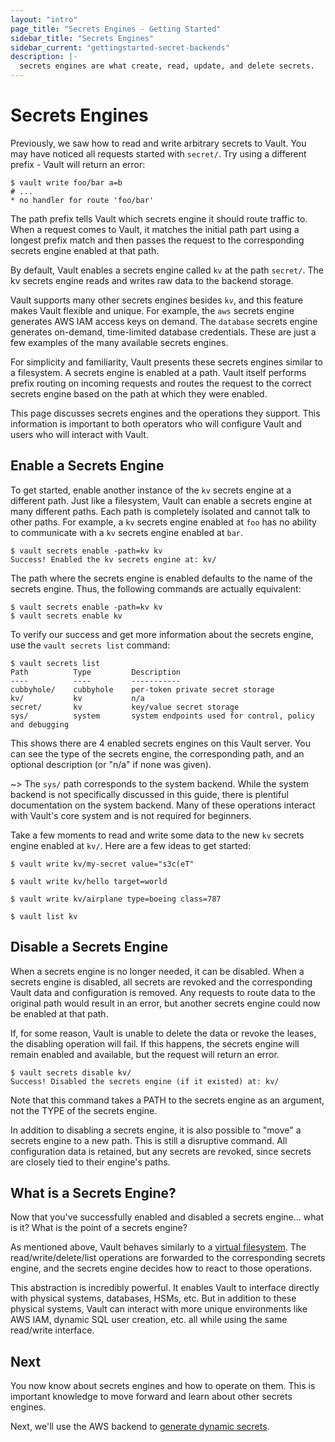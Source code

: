 ```yaml
---
layout: "intro"
page_title: "Secrets Engines - Getting Started"
sidebar_title: "Secrets Engines"
sidebar_current: "gettingstarted-secret-backends"
description: |-
  secrets engines are what create, read, update, and delete secrets.
---
```


# Secrets Engines

Previously, we saw how to read and write arbitrary secrets to Vault. You may
have noticed all requests started with `secret/`. Try using a different prefix -
Vault will return an error:

```text
$ vault write foo/bar a=b
# ...
* no handler for route 'foo/bar'
```

The path prefix tells Vault which secrets engine it should route
traffic to. When a request comes to Vault, it matches the initial path part using a
longest prefix match and then passes the request to the corresponding secrets
engine enabled at that path.

By default, Vault enables a secrets engine called `kv` at the path `secret/`.
The kv secrets engine reads and writes raw data to the backend storage.

Vault supports many other secrets engines besides `kv`, and this feature makes
Vault flexible and unique. For example, the `aws` secrets engine generates AWS
IAM access keys on demand. The `database` secrets engine generates on-demand,
time-limited database credentials. These are just a few examples of the many
available secrets engines.

For simplicity and familiarity, Vault presents these secrets engines similar to
a filesystem. A secrets engine is enabled at a path. Vault itself performs
prefix routing on incoming requests and routes the request to the correct
secrets engine based on the path at which they were enabled.

This page discusses secrets engines and the operations they support. This
information is important to both operators who will configure Vault and users
who will interact with Vault.

## Enable a Secrets Engine

To get started, enable another instance of the `kv` secrets engine at a
different path. Just like a filesystem, Vault can enable a secrets engine at
many different paths. Each path is completely isolated and cannot talk to other
paths. For example, a `kv` secrets engine enabled at `foo` has no ability to
communicate with a `kv` secrets engine enabled at `bar`.

```text
$ vault secrets enable -path=kv kv
Success! Enabled the kv secrets engine at: kv/
```

The path where the secrets engine is enabled defaults to the name of the secrets engine. Thus, the following commands are actually equivalent:

```text
$ vault secrets enable -path=kv kv
$ vault secrets enable kv
```

To verify our success and get more information about the secrets engine, use the
`vault secrets list` command:

```text
$ vault secrets list
Path          Type         Description
----          ----         -----------
cubbyhole/    cubbyhole    per-token private secret storage
kv/           kv           n/a
secret/       kv           key/value secret storage
sys/          system       system endpoints used for control, policy and debugging
```

This shows there are 4 enabled secrets engines on this Vault server. You can see
the type of the secrets engine, the corresponding path, and an optional
description (or "n/a" if none was given).

~> The `sys/` path corresponds to the system backend. While the system backend
is not specifically discussed in this guide, there is plentiful documentation on
the system backend. Many of these operations interact with Vault's core system
and is not required for beginners.

Take a few moments to read and write some data to the new `kv` secrets engine
enabled at `kv/`. Here are a few ideas to get started:

```text
$ vault write kv/my-secret value="s3c(eT"

$ vault write kv/hello target=world

$ vault write kv/airplane type=boeing class=787

$ vault list kv
```

## Disable a Secrets Engine

When a secrets engine is no longer needed, it can be disabled. When a secrets
engine is disabled, all secrets are revoked and the corresponding Vault data and
configuration is removed. Any requests to route data to the original path would
result in an error, but another secrets engine could now be enabled at that
path.

If, for some reason, Vault is unable to delete the data or revoke the leases,
the disabling operation will fail. If this happens, the secrets engine will
remain enabled and available, but the request will return an error.

```text
$ vault secrets disable kv/
Success! Disabled the secrets engine (if it existed) at: kv/
```

Note that this command takes a PATH to the secrets engine as an argument, not
the TYPE of the secrets engine.

In addition to disabling a secrets engine, it is also possible to "move" a
secrets engine to a new path. This is still a disruptive command. All
configuration data is retained, but any secrets are revoked, since secrets are
closely tied to their engine's paths.

## What is a Secrets Engine?

Now that you've successfully enabled and disabled a secrets engine... what is
it? What is the point of a secrets engine?

As mentioned above, Vault behaves similarly to a [virtual filesystem][vfs]. The
read/write/delete/list operations are forwarded to the corresponding secrets
engine, and the secrets engine decides how to react to those operations.

This abstraction is incredibly powerful. It enables Vault to interface directly
with physical systems, databases, HSMs, etc. But in addition to these physical
systems, Vault can interact with more unique environments like AWS IAM, dynamic
SQL user creation, etc. all while using the same read/write interface.

## Next

You now know about secrets engines and how to operate on them. This is important
knowledge to move forward and learn about other secrets engines.

Next, we'll use the AWS backend to
[generate dynamic secrets](/intro/getting-started/dynamic-secrets.html).

[vfs]: https://en.wikipedia.org/wiki/Virtual_file_system
